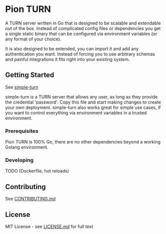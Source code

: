 # Pion TURN

A TURN server written in Go that is designed to be scalable and extendable out of the box.
Instead of complicated config files or dependencies you get a single static binary that can be
configured via environment variables (or any format of your choice).

It is also designed to be extended, you can import it and add any authentication you want.  Instead of forcing you to use arbitrary
schemas and painful integrations it fits right into your existing system.

## Getting Started
See [simple-turn](https://github.com/pions/turn/blob/master/cmd/simple-turn.go)

simple-turn is a TURN server that allows any user, as long as they provide the credential 'password'. Copy this file
and start making changes to create your own deployment. simple-turn also works great for simple use cases, if you want to control
everything via environment variables in a trusted environment.

### Prerequisites
Pion TURN is 100% Go, there are no other dependencies beyond a working Golang environment.

### Developing
TODO (Dockerfile, hot reloads)

## Contributing
See [CONTRIBUTING.md](CONTRIBUTING.md)

## License
MIT License - see [LICENSE.md](LICENSE.md) for full text
